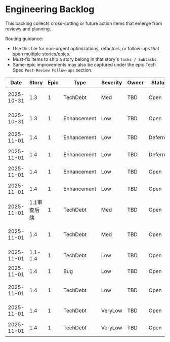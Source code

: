 # Engineering Backlog

This backlog collects cross-cutting or future action items that emerge from reviews and planning.

Routing guidance:

- Use this file for non-urgent optimizations, refactors, or follow-ups that span multiple stories/epics.
- Must-fix items to ship a story belong in that story's `Tasks / Subtasks`.
- Same-epic improvements may also be captured under the epic Tech Spec `Post-Review Follow-ups` section.

| Date | Story | Epic | Type | Severity | Owner | Status | Notes |
| ---- | ----- | ---- | ---- | -------- | ----- | ------ | ----- |
| 2025-10-31 | 1.3 | 1 | TechDebt | Med | TBD | Open | Add React Router v7 future flags (v7_startTransition, v7_relativeSplatPath) to eliminate deprecation warnings in src/renderer/App.tsx |
| 2025-10-31 | 1.3 | 1 | Enhancement | Low | TBD | Open | Create ThemeToggle UI component (Task 4.3 marked complete but component not found) - should be at src/renderer/components/molecules/ThemeToggle/ThemeToggle.tsx |
| 2025-11-01 | 1.4 | 1 | Enhancement | Low | TBD | Deferred | 归档聊天有新消息时显示通知 - 依赖Story 1.5 (消息接收) + Story 1.12 (系统通知). 当前已完成归档状态持久化和includeArchived参数支持 |
| 2025-11-01 | 1.4 | 1 | Enhancement | Low | TBD | Deferred | 支持批量取消归档 - 非核心AC要求. 需要复选框UI、全选状态管理、批量确认对话框. 当前单个操作已满足基本需求 |
| 2025-11-01 | 1.4 | 1 | Enhancement | Low | TBD | Open | 创建ArchiveView组件 - 独立的归档聊天视图页面，提升归档聊天的可访问性 |
| 2025-11-01 | 1.4 | 1 | Enhancement | Low | TBD | Open | 实现拖拽操作归档/置顶 - 提升用户体验，支持拖拽手势完成置顶和归档操作 |
| 2025-11-01 | 1.1审查后续 | 1 | TechDebt | Med | TBD | Open | [第7次审查] 修复200个ESLint代码质量问题(24错误+176警告) - 主要来自Story 1.2-1.4代码。Story 1.1基础配置文件质量优秀无错误。建议在Epic 1回顾或Story 2.x中统一处理 |
| 2025-11-01 | 1.4 | 1 | TechDebt | Med | TBD | Open | [第7次审查] 修复39个失败的测试用例,提升测试通过率从89.8%到95%以上 - 主要失败来自Story 1.4聊天列表测试(MainLayout.test.tsx:363 chat-list testId)。建议在Story 1.4审查时系统性修复 |
| 2025-11-01 | 1.1-1.4 | 1 | TechDebt | Low | TBD | Open | [第7次审查] 完成或移除15个跳过的测试 - 各测试文件中.skip()标记的测试需要审查并处理 |
| 2025-11-01 | 1.4 | 1 | Bug | Low | TBD | Open | [第7次审查Story 1.4] 修复ContactItem.tsx:64逻辑缺陷 - 将`??`改为`||`使Space键正常触发onClick事件 [file: ContactItem.tsx:64] |
| 2025-11-01 | 1.4 | 1 | TechDebt | Low | TBD | Open | [第7次审查Story 1.4] 修复ContactItem.test.tsx:77测试查询 - 使用data-testid或container.querySelector避免altText歧义 [file: ContactItem.test.tsx:77] |
| 2025-11-01 | 1.4 | 1 | TechDebt | VeryLow | TBD | Open | [第7次审查Story 1.4] 可选:FTS5全文搜索优化 - 在100+聊天时监控LIKE搜索性能,必要时迁移到FTS5或IndexedDB+lunr.js |
| 2025-11-01 | 1.4 | 1 | TechDebt | VeryLow | TBD | Open | [第7次审查Story 1.4] 可选:sql.js持久化优化 - 批量写入优化或定时写盘策略(当前方案可靠,性能可接受) |
